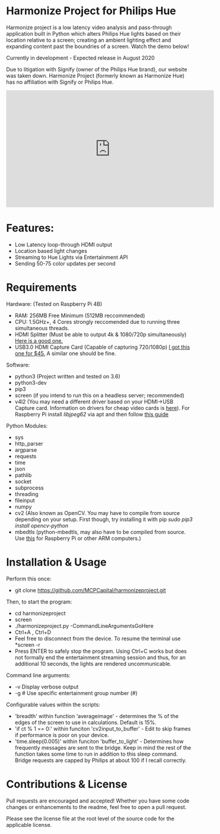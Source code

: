 Harmonize Project for Philips Hue 
============================
Harmonize project is a low latency video analysis and pass-through application built in Python which alters Philips Hue lights based on their location relative to a screen; creating an ambient lighting effect and expanding content past the boundries of a screen. Watch the demo below!

Currently in development - Expected release in August 2020

Due to litigation with Signify (owner of the Philips Hue brand), our website was taken down. Harmonize Project (formerly known as Harmonize Hue) has no affiliation with Signify or Philips Hue.

<iframe width="560" height="315" src="https://www.youtube.com/embed/OkyUntgiYzQ" frameborder="0" allow="autoplay; encrypted-media" allowfullscreen></iframe>

# Features:
* Low Latency loop-through HDMI output
* Location based light changes
* Streaming to Hue Lights via Entertainment API
* Sending 50-75 color updates per second

# Requirements 
Hardware: (Tested on Raspberry Pi 4B)
* RAM: 256MB Free Minimum (512MB reccommended)
* CPU: 1.5GHz+, 4 Cores strongly reccomended due to running three simultaneous threads.
* HDMI Splitter (Must be able to output 4k & 1080/720p simultaneously) [Here is a good one.](https://www.amazon.com/gp/product/B07YTWV8PR/ref=ppx_yo_dt_b_search_asin_title?ie=UTF8&psc=1)
* USB3.0 HDMI Capture Card (Capable of capturing 720/1080p) [I got this one for $45.](https://www.amazon.com/gp/product/B07Z7RNDBZ/ref=ppx_yo_dt_b_search_asin_title?ie=UTF8&psc=1) A similar one should be fine.

Software:
* python3 (Project written and tested on 3.6)
* python3-dev
* pip3
* screen (if you intend to run this on a headless server; recommended)
* v4l2 (You may need a different driver based on your HDMI->USB Capture card. Information on drivers for cheap video cards is [here](https://linuxtv.org/wiki/index.php/Easycap#Making_it_work_4)). For Raspberry Pi install *libjpeg62* via apt and then follow [this guide](https://www.raspberrypi.org/forums/viewtopic.php?t=62364)

Python Modules:
* sys
* http_parser
* argparse
* requests
* time
* json
* pathlib
* socket
* subprocess
* threading
* fileinput
* numpy
* cv2 (Also known as OpenCV. You may have to compile from source depending on your setup. First though, try installing it with pip *sudo pip3 install opencv-python*
* mbedtls (python-mbedtls, may also have to be compiled from source. Use [this](https://github.com/ARMmbed/mbedtls) for Raspberry Pi or other ARM computers.)

# Installation & Usage

Perform this once:
* git clone https://github.com/MCPCapital/harmonizeproject.git

Then, to start the program:
* cd harmonizeproject
* screen
* ./harmonizeproject.py -CommandLineArgumentsGoHere
* Ctrl+A , Ctrl+D
* Feel free to disconnect from the device. To resume the terminal use       *screen -r
* Press ENTER to safely stop the program. Using Ctrl+C works but does not formally end the entertainment streaming session and thus, for an additional 10 seconds, the lights are rendered uncommunicable.

Command line arguments:
* -v            Display verbose output
* -g #          Use specific entertainment group number (#)

Configurable values within the scripts:
* 'breadth' within function 'averageimage' - determines the % of the edges of the screen to use in calculations. Default is 15%.
* 'if ct % 1 == 0:' within funciton 'cv2input_to_buffer' - Edit to skip frames if performance is poor on your device. 
* 'time.sleep(0.005)' within funciton 'buffer_to_light' - Determines how frequently messages are sent to the bridge. Keep in mind the rest of the function takes some time to run in addition to this sleep command. Bridge requests are capped by Philips at about 100 if I recall correctly.

# Contributions & License

Pull requests are encouraged and accepted! Whether you have some code changes or enhancements to the readme, feel free to open a pull request.

Please see the license file at the root level of the source code for the applicable license.
